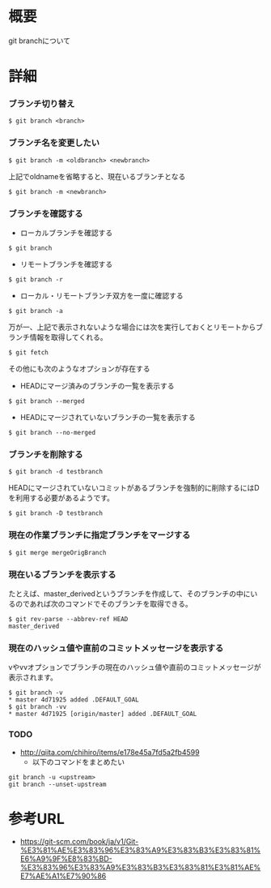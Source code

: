 # 概要
git branchについて

# 詳細

### ブランチ切り替え
```
$ git branch <branch>
```

### ブランチ名を変更したい
```
$ git branch -m <oldbranch> <newbranch>
```

上記でoldnameを省略すると、現在いるブランチとなる
```
$ git branch -m <newbranch>
```

### ブランチを確認する
- ローカルブランチを確認する
```
$ git branch
```
- リモートブランチを確認する
```
$ git branch -r
```
- ローカル・リモートブランチ双方を一度に確認する
```
$ git branch -a
```

万が一、上記で表示されないような場合には次を実行しておくとリモートからブランチ情報を取得してくれる。
```
$ git fetch
```

その他にも次のようなオプションが存在する
- HEADにマージ済みのブランチの一覧を表示する
```
$ git branch --merged
```
- HEADにマージされていないブランチの一覧を表示する
```
$ git branch --no-merged
```

### ブランチを削除する
```
$ git branch -d testbranch
```

HEADにマージされていないコミットがあるブランチを強制的に削除するにはDを利用する必要があるようです。
```
$ git branch -D testbranch
```

### 現在の作業ブランチに指定ブランチをマージする
```
$ git merge mergeOrigBranch
```

### 現在いるブランチを表示する
たとえば、master_derivedというブランチを作成して、そのブランチの中にいるのであれば次のコマンドでそのブランチを取得できる。
```
$ git rev-parse --abbrev-ref HEAD
master_derived
```

### 現在のハッシュ値や直前のコミットメッセージを表示する
vやvvオプションでブランチの現在のハッシュ値や直前のコミットメッセージが表示されます。
```
$ git branch -v
* master 4d71925 added .DEFAULT_GOAL
$ git branch -vv
* master 4d71925 [origin/master] added .DEFAULT_GOAL
```

### TODO
- http://qiita.com/chihiro/items/e178e45a7fd5a2fb4599
  - 以下のコマンドをまとめたい
```
git branch -u <upstream>
git branch --unset-upstream
```

# 参考URL
- https://git-scm.com/book/ja/v1/Git-%E3%81%AE%E3%83%96%E3%83%A9%E3%83%B3%E3%83%81%E6%A9%9F%E8%83%BD-%E3%83%96%E3%83%A9%E3%83%B3%E3%83%81%E3%81%AE%E7%AE%A1%E7%90%86
